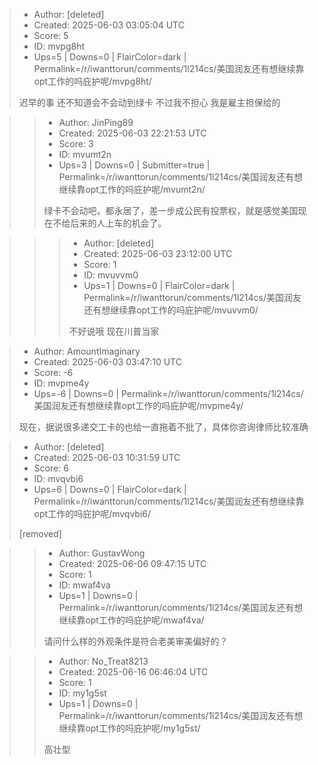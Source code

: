 > - Author: [deleted]
> - Created: 2025-06-03 03:05:04 UTC
> - Score: 5
> - ID: mvpg8ht
> - Ups=5 | Downs=0 | FlairColor=dark | Permalink=/r/iwanttorun/comments/1l214cs/美国润友还有想继续靠opt工作的吗庇护呢/mvpg8ht/
>
> 迟早的事 还不知道会不会动到绿卡 不过我不担心 我是雇主担保给的

>> - Author: JinPing89
>> - Created: 2025-06-03 22:21:53 UTC
>> - Score: 3
>> - ID: mvumt2n
>> - Ups=3 | Downs=0 | Submitter=true | Permalink=/r/iwanttorun/comments/1l214cs/美国润友还有想继续靠opt工作的吗庇护呢/mvumt2n/
>>
>> 绿卡不会动吧，都永居了，差一步成公民有投票权，就是感觉美国现在不给后来的人上车的机会了。

>>> - Author: [deleted]
>>> - Created: 2025-06-03 23:12:00 UTC
>>> - Score: 1
>>> - ID: mvuvvm0
>>> - Ups=1 | Downs=0 | FlairColor=dark | Permalink=/r/iwanttorun/comments/1l214cs/美国润友还有想继续靠opt工作的吗庇护呢/mvuvvm0/
>>>
>>> 不好说哦 现在川普当家

> - Author: AmountImaginary
> - Created: 2025-06-03 03:47:10 UTC
> - Score: -6
> - ID: mvpme4y
> - Ups=-6 | Downs=0 | Permalink=/r/iwanttorun/comments/1l214cs/美国润友还有想继续靠opt工作的吗庇护呢/mvpme4y/
>
> 现在，据说很多递交工卡的也给一直拖着不批了，具体你咨询律师比较准确

> - Author: [deleted]
> - Created: 2025-06-03 10:31:59 UTC
> - Score: 6
> - ID: mvqvbi6
> - Ups=6 | Downs=0 | FlairColor=dark | Permalink=/r/iwanttorun/comments/1l214cs/美国润友还有想继续靠opt工作的吗庇护呢/mvqvbi6/
>
> [removed]

>> - Author: GustavWong
>> - Created: 2025-06-06 09:47:15 UTC
>> - Score: 1
>> - ID: mwaf4va
>> - Ups=1 | Downs=0 | Permalink=/r/iwanttorun/comments/1l214cs/美国润友还有想继续靠opt工作的吗庇护呢/mwaf4va/
>>
>> 请问什么样的外观条件是符合老美审美偏好的？

>> - Author: No_Treat8213
>> - Created: 2025-06-16 06:46:04 UTC
>> - Score: 1
>> - ID: my1g5st
>> - Ups=1 | Downs=0 | Permalink=/r/iwanttorun/comments/1l214cs/美国润友还有想继续靠opt工作的吗庇护呢/my1g5st/
>>
>> 高壮型
